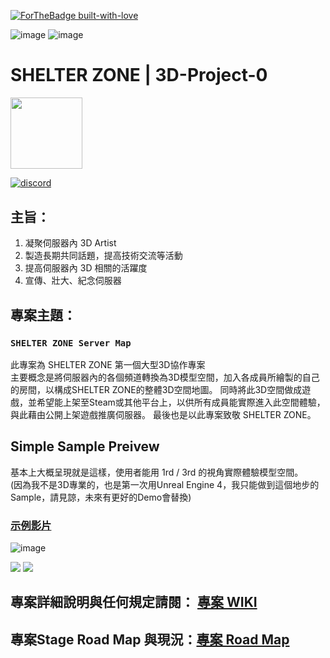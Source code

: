 [![ForTheBadge built-with-love](http://ForTheBadge.com/images/badges/built-with-love.svg)](https://GitHub.com/Naereen/)

![image](https://img.shields.io/badge/CurrentStage-Stage1-blue)
![image](https://img.shields.io/badge/Status-Preparing-ff69b4)

# SHELTER ZONE | 3D-Project-0
<img src="https://upload.cc/i1/2019/11/19/WwHIZS.gif" width=114.5>

[![discord](https://lihi1.cc/7CBE7)](https://lihi1.cc/j2C5r)

## 主旨：
1. 凝聚伺服器內 3D Artist
2. 製造長期共同話題，提高技術交流等活動
3. 提高伺服器內 3D 相關的活躍度
4. 宣傳、壯大、紀念伺服器

## 專案主題：
### `SHELTER ZONE Server Map`
此專案為 SHELTER ZONE 第一個大型3D協作專案 <br>
主要概念是將伺服器內的各個頻道轉換為3D模型空間，加入各成員所繪製的自己的房間，以構成SHELTER ZONE的整體3D空間地圖。
同時將此3D空間做成遊戲，並希望能上架至Steam或其他平台上，以供所有成員能實際進入此空間體驗，與此藉由公開上架遊戲推廣伺服器。
最後也是以此專案致敬 SHELTER ZONE。

## Simple Sample Preivew
基本上大概呈現就是這樣，使用者能用 1rd / 3rd 的視角實際體驗模型空間。<br>
(因為我不是3D專業的，也是第一次用Unreal Engine 4，我只能做到這個地步的Sample，請見諒，未來有更好的Demo會替換)

### [示例影片](https://youtu.be/v28lQyCl3ik)

![image](https://github.com/SHELTER-ZONE/3D-Project0-Server-Map/blob/master/SamplePreview/preview01.png)

<img src="https://github.com/SHELTER-ZONE/3D-Project0-Server-Map/blob/master/SamplePreview/proladon-2019-07-23-13-51-31.jpg">
<img src="https://github.com/SHELTER-ZONE/3D-Project0-Server-Map/blob/master/SamplePreview/proladon-2019-07-23-13-51-19.jpg">

## 專案詳細說明與任何規定請閱： [專案 WIKI](https://github.com/SHELTER-ZONE/3D-Project-0/wiki)
## 專案Stage Road Map 與現況：[專案 Road Map](https://github.com/SHELTER-ZONE/3D-Project0-Server-Map/projects/1)
